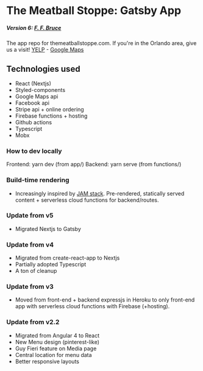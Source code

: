 # The Meatball Stoppe: Gatsby App

##### Version 6: [F. F. Bruce](https://en.wikipedia.org/wiki/F._F._Bruce)

The app repo for themeatballstoppe.com. If you're in the Orlando area, give us a visit! [YELP](https://www.yelp.com/biz/the-meatball-stoppe-orlando-2) - [Google Maps](https://goo.gl/maps/zQhgK1nnauw)

## Technologies used

- React (Nextjs)
- Styled-components
- Google Maps api
- Facebook api
- Stripe api + online ordering
- Firebase functions + hosting
- Github actions
- Typescript
- Mobx

### How to dev locally

Frontend: yarn dev (from app/)
Backend: yarn serve (from functions/)

### Build-time rendering

- Increasingly inspired by [JAM stack](https://jamstack.org/). Pre-rendered, statically served content + serverless cloud functions for backend/routes.

### Update from v5

- Migrated Nextjs to Gatsby

### Update from v4

- Migrated from create-react-app to Nextjs
- Partially adopted Typescript
- A ton of cleanup

### Update from v3

- Moved from front-end + backend expressjs in Heroku to only front-end app with serverless cloud functions with Firebase (+hosting).

### Update from v2.2

- Migrated from Angular 4 to React
- New Menu design (pinterest-like)
- Guy Fieri feature on Media page
- Central location for menu data
- Better responsive layouts
